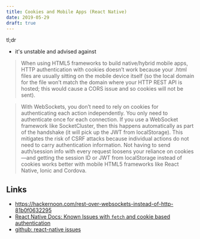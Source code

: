 ```yaml
---
title: Cookies and Mobile Apps (React Native)
date: 2019-05-29
draft: true
---
```


tl;dr

- it's unstable and advised against

> When using HTML5 frameworks to build native/hybrid mobile apps, HTTP authentication with cookies doesn’t work because your .html files are usually sitting on the mobile device itself (so the local domain for the file won’t match the domain where your HTTP REST API is hosted; this would cause a CORS issue and so cookies will not be sent).

> With WebSockets, you don’t need to rely on cookies for authenticating each action independently. You only need to authenticate once for each connection. If you use a WebSocket framework like SocketCluster, then this happens automatically as part of the handshake (it will pick up the JWT from localStorage). This mitigates the risk of CSRF attacks because individual actions do not need to carry authentication information. Not having to send auth/session info with every request loosens your reliance on cookies—and getting the session ID or JWT from localStorage instead of cookies works better with mobile HTML5 frameworks like React Native, Ionic and Cordova.

## Links

- https://hackernoon.com/rest-over-websockets-instead-of-http-81b0f0632295
- [React Native Docs: Known Issues with `fetch` and cookie based authentication](https://stackoverflow.com/a/44192714)
- [github: react-native issues](https://github.com/facebook/react-native/issues/23185)
